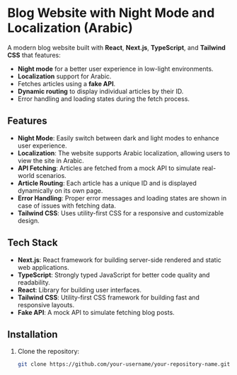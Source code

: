# Blog Website with Night Mode and Localization (Arabic)

A modern blog website built with **React**, **Next.js**, **TypeScript**, and **Tailwind CSS** that features:
- **Night mode** for a better user experience in low-light environments.
- **Localization** support for Arabic.
- Fetches articles using a **fake API**.
- **Dynamic routing** to display individual articles by their ID.
- Error handling and loading states during the fetch process.

## Features

- **Night Mode**: Easily switch between dark and light modes to enhance user experience.
- **Localization**: The website supports Arabic localization, allowing users to view the site in Arabic.
- **API Fetching**: Articles are fetched from a mock API to simulate real-world scenarios.
- **Article Routing**: Each article has a unique ID and is displayed dynamically on its own page.
- **Error Handling**: Proper error messages and loading states are shown in case of issues with fetching data.
- **Tailwind CSS**: Uses utility-first CSS for a responsive and customizable design.

## Tech Stack

- **Next.js**: React framework for building server-side rendered and static web applications.
- **TypeScript**: Strongly typed JavaScript for better code quality and readability.
- **React**: Library for building user interfaces.
- **Tailwind CSS**: Utility-first CSS framework for building fast and responsive layouts.
- **Fake API**: A mock API to simulate fetching blog posts.

## Installation

1. Clone the repository:

   ```bash
   git clone https://github.com/your-username/your-repository-name.git
